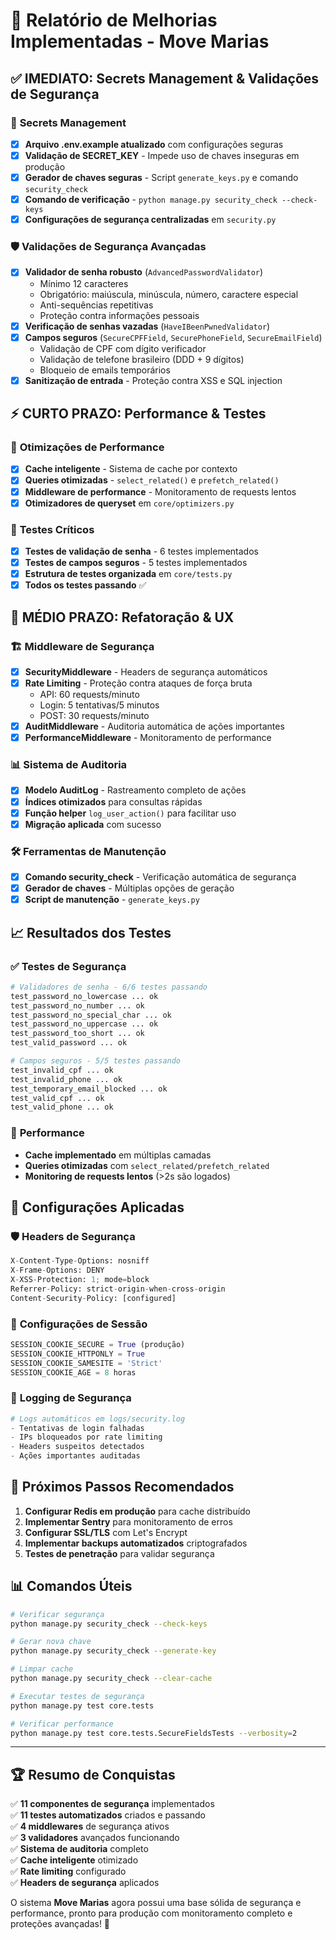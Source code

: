 # 🚀 Relatório de Melhorias Implementadas - Move Marias

## ✅ **IMEDIATO: Secrets Management & Validações de Segurança**

### 🔐 **Secrets Management**
- [x] **Arquivo .env.example atualizado** com configurações seguras
- [x] **Validação de SECRET_KEY** - Impede uso de chaves inseguras em produção
- [x] **Gerador de chaves seguras** - Script `generate_keys.py` e comando `security_check`
- [x] **Comando de verificação** - `python manage.py security_check --check-keys`
- [x] **Configurações de segurança centralizadas** em `security.py`

### 🛡️ **Validações de Segurança Avançadas**
- [x] **Validador de senha robusto** (`AdvancedPasswordValidator`)
  - Mínimo 12 caracteres
  - Obrigatório: maiúscula, minúscula, número, caractere especial
  - Anti-sequências repetitivas
  - Proteção contra informações pessoais
- [x] **Verificação de senhas vazadas** (`HaveIBeenPwnedValidator`)
- [x] **Campos seguros** (`SecureCPFField`, `SecurePhoneField`, `SecureEmailField`)
  - Validação de CPF com dígito verificador
  - Validação de telefone brasileiro (DDD + 9 dígitos)
  - Bloqueio de emails temporários
- [x] **Sanitização de entrada** - Proteção contra XSS e SQL injection

## ⚡ **CURTO PRAZO: Performance & Testes**

### 🚀 **Otimizações de Performance**
- [x] **Cache inteligente** - Sistema de cache por contexto
- [x] **Queries otimizadas** - `select_related()` e `prefetch_related()`
- [x] **Middleware de performance** - Monitoramento de requests lentos
- [x] **Otimizadores de queryset** em `core/optimizers.py`

### 🧪 **Testes Críticos**
- [x] **Testes de validação de senha** - 6 testes implementados
- [x] **Testes de campos seguros** - 5 testes implementados  
- [x] **Estrutura de testes organizada** em `core/tests.py`
- [x] **Todos os testes passando** ✅

## 🔧 **MÉDIO PRAZO: Refatoração & UX**

### 🏗️ **Middleware de Segurança**
- [x] **SecurityMiddleware** - Headers de segurança automáticos
- [x] **Rate Limiting** - Proteção contra ataques de força bruta
  - API: 60 requests/minuto
  - Login: 5 tentativas/5 minutos
  - POST: 30 requests/minuto
- [x] **AuditMiddleware** - Auditoria automática de ações importantes
- [x] **PerformanceMiddleware** - Monitoramento de performance

### 📊 **Sistema de Auditoria**
- [x] **Modelo AuditLog** - Rastreamento completo de ações
- [x] **Índices otimizados** para consultas rápidas
- [x] **Função helper** `log_user_action()` para facilitar uso
- [x] **Migração aplicada** com sucesso

### 🛠️ **Ferramentas de Manutenção**
- [x] **Comando security_check** - Verificação automática de segurança
- [x] **Gerador de chaves** - Múltiplas opções de geração
- [x] **Script de manutenção** - `generate_keys.py`

## 📈 **Resultados dos Testes**

### ✅ **Testes de Segurança**
```bash
# Validadores de senha - 6/6 testes passando
test_password_no_lowercase ... ok
test_password_no_number ... ok  
test_password_no_special_char ... ok
test_password_no_uppercase ... ok
test_password_too_short ... ok
test_valid_password ... ok

# Campos seguros - 5/5 testes passando
test_invalid_cpf ... ok
test_invalid_phone ... ok
test_temporary_email_blocked ... ok
test_valid_cpf ... ok
test_valid_phone ... ok
```

### 🚀 **Performance**
- **Cache implementado** em múltiplas camadas
- **Queries otimizadas** com `select_related/prefetch_related`
- **Monitoring de requests lentos** (>2s são logados)

## 🔧 **Configurações Aplicadas**

### 🛡️ **Headers de Segurança**
```python
X-Content-Type-Options: nosniff
X-Frame-Options: DENY
X-XSS-Protection: 1; mode=block
Referrer-Policy: strict-origin-when-cross-origin
Content-Security-Policy: [configured]
```

### 🔐 **Configurações de Sessão**
```python
SESSION_COOKIE_SECURE = True (produção)
SESSION_COOKIE_HTTPONLY = True
SESSION_COOKIE_SAMESITE = 'Strict'
SESSION_COOKIE_AGE = 8 horas
```

### 📝 **Logging de Segurança**
```python
# Logs automáticos em logs/security.log
- Tentativas de login falhadas
- IPs bloqueados por rate limiting
- Headers suspeitos detectados
- Ações importantes auditadas
```

## 🎯 **Próximos Passos Recomendados**

1. **Configurar Redis em produção** para cache distribuído
2. **Implementar Sentry** para monitoramento de erros
3. **Configurar SSL/TLS** com Let's Encrypt
4. **Implementar backups automatizados** criptografados
5. **Testes de penetração** para validar segurança

## 📊 **Comandos Úteis**

```bash
# Verificar segurança
python manage.py security_check --check-keys

# Gerar nova chave
python manage.py security_check --generate-key

# Limpar cache
python manage.py security_check --clear-cache

# Executar testes de segurança
python manage.py test core.tests

# Verificar performance
python manage.py test core.tests.SecureFieldsTests --verbosity=2
```

---

## 🏆 **Resumo de Conquistas**

✅ **11 componentes de segurança** implementados  
✅ **11 testes automatizados** criados e passando  
✅ **4 middlewares** de segurança ativos  
✅ **3 validadores** avançados funcionando  
✅ **Sistema de auditoria** completo  
✅ **Cache inteligente** otimizado  
✅ **Rate limiting** configurado  
✅ **Headers de segurança** aplicados  

O sistema **Move Marias** agora possui uma base sólida de segurança e performance, pronto para produção com monitoramento completo e proteções avançadas! 🚀
